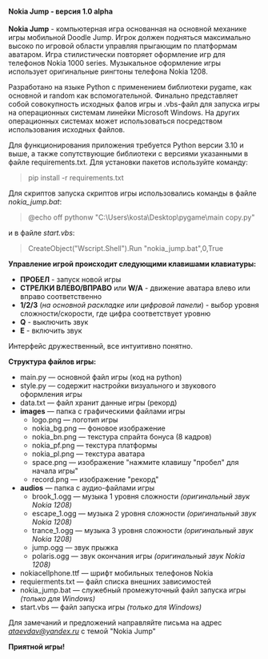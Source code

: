 #### Nokia Jump - версия 1.0 alpha ####

**Nokia Jump** -  компьютерная игра основанная на основной механике игры мобильной Doodle Jump. Игрок должен подняться максимально высоко по игровой области управляя прыгающим по платформам аватаром. Игра стилистически повторяет оформление игр для телефонов Nokia 1000 series. Музыкальное оформление игры использует оригинальные рингтоны телефона Nokia 1208. 

Разработано на языке Python с применением библиотеки pygame, как основной и random как вспомогательной.
Финально представляет собой совокупность исходных фалов игры и .vbs-файл для запуска игры на операционных системам линейки Microsoft Windows.
На других операционных системах может использоваться посредством использования исходных файлов.

Для функционирования приложения требуется Python версии 3.10 и выше, а также сопутствующие библиотеки с версиями указанными в файле requirements.txt.
Для установки пакетов используйте команду:
> pip install -r requirements.txt

Для скриптов запуска скриптов игры использовались команды в файле *nokia_jump.bat*:
> @echo off
> pythonw "C:\Users\kosta\Desktop\pygame\main copy.py"

и в файле *start.vbs*:
> CreateObject("Wscript.Shell").Run "nokia_jump.bat",0,True

**Управление игрой происходит следующими клавишами клавиатуры:**
- **ПРОБЕЛ** - запуск новой игры
- **СТРЕЛКИ ВЛЕВО/ВПРАВО** или **W/A** - движение аватара влево или вправо соответственно 
- **1/2/3** (*на основной раскладке или цифровой панели*) - выбор уровня сложности/скорости, где цифра соответствует уровню
- **Q** - выключить звук
- **E** - включить звук

Интерфейс дружественный, все интуитивно понятно.

**Структура файлов игры:**
- main.py — основной файл игры (код на python)
- style.py — содержит настройки визуального и звукового оформления игры
- data.txt — файл хранит данные игры (рекорд)
- **images** — папка с графическими файлами игры
     - logo.png — логотип игры
     - nokia_bg.png — фоновое изображение
     - nokia_bn.png — текстура спрайта бонуса (8 кадров)
     - nokia_pf.png — текстура платформы
     - nokia_pl.png — текстура аватара
     - space.png — изображение "нажмите клавишу "пробел" для начала игры"
     - record.png — изображение "рекорд"
- **audios** — папка с аудио-файлами игры
     - brook_1.ogg — музыка 1 уровня сложности *(оригинальный звук Nokia 1208)*
     - escape_1.ogg — музыка 2 уровня сложности *(оригинальный звук Nokia 1208)*
     - trance_1.ogg — музыка 3 уровня сложности *(оригинальный звук Nokia 1208)*
     - jump.ogg — звук прыжка
     - polaris.ogg — звук окончания игры *(оригинальный звук Nokia 1208)*
- nokiacellphone.ttf — шрифт мобильных телефонов Nokia
- requierments.txt — файл списка внешних зависимостей
- nokia_jump.bat — служебный промежуточный файл запуска игры *(только для Windows)*
- start.vbs — файл запуска игры *(только для Windows)*

Для замечаний и предложений направляйте письма на адрес *ataevdav@yandex.ru* с темой "Nokia Jump"

**Приятной игры!**